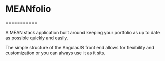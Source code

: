 # MEANfolio
===========

A MEAN stack application built around keeping your portfolio as up to date as possible quickly and easily.

The simple structure of the AngularJS front end allows for flexibility and customization or you can always use it as it sits.
